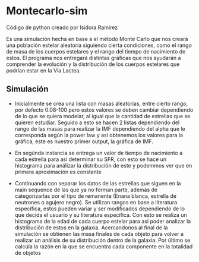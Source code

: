 # Montecarlo-sim
Código de python creado por Isidora Ramírez

Es una simulación hecha en base a el método Monte Carlo que nos creará una población estelar aleatoria siguiendo cierta condiciones, como el rango de masa de los cuerpos estelares y el rango del tiempo de nacimiento de estos. El programa nos entregará distintas gráficas que nos ayudarán a comprender la evolución y la distribución de los cuerpos estelares que podrían estar en la Vía Lactea. 

## Simulación
- Inicialmente se crea una lista con masas aleatorias, entre cierto rango, por defecto 0.08-100 pero estos valores se deben cambiar dependiendo de lo que se quiera modelar, al igual que la cantidad de estrellas que se quieren estudiar. Seguido a esto se hacen 2 listas dependiendo del rango de las masas para realizar la IMF dependiendo del alpha que le corresponda según la power law y así obtenemos los valores para la gráfica, este es nuestro primer output, la gráfica de IMF. 

- En segúnda instancia se entrega un valor de tiempo de nacimiento a cada estrella para así determinar su SFR, con esto se hace un histograma para análizar la distribución de este y podemmos ver que en primera aproximación es constante

- Continuando con separar los datos de las estrellas que siguen en la main sequence de las que ya no forman parte, además de categorizarlas por el tipo de remanente (Enana blanca, estrella de neutrones o agujero negro). Se utilizan rangos en base a literatura específica, estos pueden variar y ser modificados dependiendo de lo que decida el usuario y su literatura específica. Con esto se realiza un histograma de la edad de cada cuerpo estelar para así poder analizar la distribución de estos en la galaxia. Acercandonos al final de la simulación se obtienen las masa finales de cada objeto para volver a realizar un análisis de su distribución dentro de la galaxia. Por último se calcúla la razón en la que se encuentra cada componente en la totalidad de objetos 

